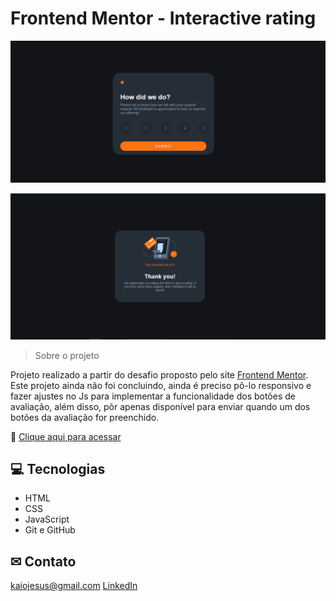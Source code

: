 # Frontend Mentor - Interactive rating 

![Design preview for the Interactive rating component coding challenge](./design/preview.png)

![Design preview for the Interactive rating component coding challenge](./design/preview2.png)

> Sobre o projeto

Projeto realizado a partir do desafio proposto pelo site [Frontend Mentor](https://www.frontendmentor.io). Este projeto ainda não foi concluindo, ainda é preciso pô-lo responsivo e fazer ajustes no Js para implementar a funcionalidade dos botões de avaliação, além disso, põr apenas disponível para enviar quando um dos botões da avaliação for preenchido.

🔗 [Clique aqui para acessar](https://kaiojesus.github.io/Avaliador-Interativo/)

## 💻 Tecnologias
- HTML
- CSS
- JavaScript
- Git e GitHub

## ✉ Contato

kaiojesus@gmail.com
[LinkedIn](https://www.linkedin.com/in/kaio-jesus/)
